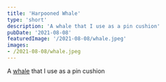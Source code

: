 ```yaml
---
title: 'Harpooned Whale'
type: 'short'
description: 'A whale that I use as a pin cushion'
pubDate: '2021-08-08'
featuredImage: '/2021-08-08/whale.jpeg'
images:
- /2021-08-08/whale.jpeg
---
```

A [whale](https://www.planetjune.com/blog/free-crochet-patterns/tiny-whale/) that I use as a pin cushion